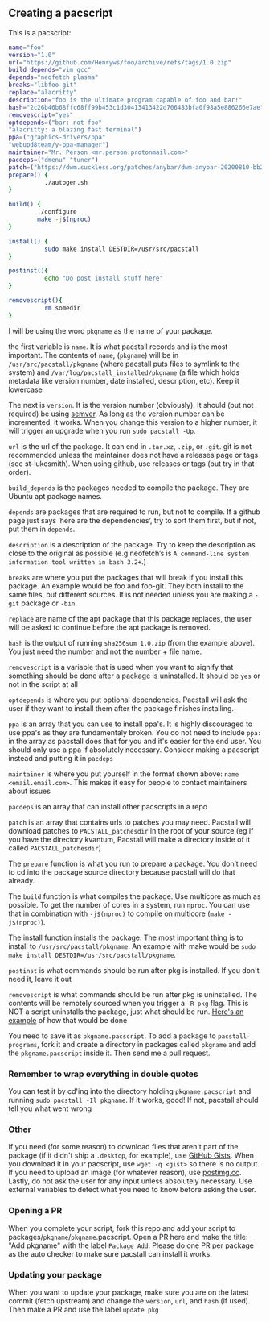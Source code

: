 ## Creating a pacscript
This is a pacscript:
```bash
name="foo"
version="1.0"
url="https://github.com/Henryws/foo/archive/refs/tags/1.0.zip"
build_depends="vim gcc"
depends="neofetch plasma"
breaks="libfoo-git"
replace="alacritty"
description="foo is the ultimate program capable of foo and bar!"
hash="2c26b46b68ffc68ff99b453c1d30413413422d706483bfa0f98a5e886266e7ae"
removescript="yes"
optdepends=("bar: not foo"
"alacritty: a blazing fast terminal")
ppa=("graphics-drivers/ppa"
"webupd8team/y-ppa-manager")
maintainer="Mr. Person <mr.person.protonmail.com>"
pacdeps=("dmenu" "tuner")
patch=("https://dwm.suckless.org/patches/anybar/dwm-anybar-20200810-bb2e722.diff")
prepare() {
          ./autogen.sh
}

build() {
        ./configure
        make -j$(nproc)
}

install() {
          sudo make install DESTDIR=/usr/src/pacstall
}

postinst(){
          echo "Do post install stuff here"
}

removescript(){
          rm somedir
}
```

I will be using the word `pkgname` as the name of your package.

the first variable is `name`. It is what pacstall records and is the most important. The contents of `name`, (`pkgname`) will be in `/usr/src/pacstall/pkgname` (where pacstall puts files to symlink to the system) and `/var/log/pacstall_installed/pkgname` (a file which holds metadata like version number, date installed, description, etc). Keep it lowercase

The next is `version`. It is the version number (obviously). It should (but not required) be using [semver](https://semver.org). As long as the version number can be incremented, it works. When you change this version to a higher number, it will trigger an upgrade when you run `sudo pacstall -Up`.

`url` is the url of the package. It can end in `.tar.xz`, `.zip`, or `.git`. git is not recommended unless the maintainer does not have a releases page or tags (see st-lukesmith). When using github, use releases or tags (but try in that order).

`build_depends` is the packages needed to compile the package. They are Ubuntu apt package names.

`depends` are packages that are required to run, but not to compile. If a github page just says ‘here are the dependencies’, try to sort them first, but if not, put them in `depends`.

`description` is a description of the package. Try to keep the description as close to the original as possible (e.g neofetch’s is `A command-line system information tool written in bash 3.2+`.)

`breaks` are where you put the packages that will break if you install this package. An example would be foo and foo-git. They both install to the same files, but different sources. It is not needed unless you are making a `-git` package or `-bin`.

`replace` are name of the apt package that this package replaces, the user will be asked to continue before the apt package is removed.

`hash` is the output of running `sha256sum 1.0.zip` (from the example above). You just need the number and not the number + file name.

`removescript` is a variable that is used when you want to signify that something should be done after a package is uninstalled. It should be `yes` or not in the script at all

`optdepends` is where you put optional dependencies. Pacstall will ask the user if they want to install them after the package finishes installing.

`ppa` is an array that you can use to install ppa's. It is highly discouraged to use ppa's as they are fundamentaly broken. You do not need to include `ppa:` in the array as pacstall does that for you and it's easier for the end user. You should only use a ppa if absolutely necessary. Consider making a pacscript instead and putting it in `pacdeps`

`maintainer` is where you put yourself in the format shown above: `name <email.email.com>`. This makes it easy for people to contact maintainers about issues

`pacdeps` is an array that can install other pacscripts in a repo

`patch` is an array that contains urls to patches you may need. Pacstall will download patches to `PACSTALL_patchesdir` in the root of your source (eg if you have the directory kvantum, Pacstall will make a directory inside of it called `PACSTALL_patchesdir`)

The `prepare` function is what you run to prepare a package. You don’t need to cd into the package source directory because pacstall will do that already.

The `build` function is what compiles the package. Use multicore as much as possible. To get the number of cores in a system, run `nproc`. You can use that in combination with `-j$(nproc)` to compile on multicore (`make -j$(nproc)`).

The install function installs the package. The most important thing is to install to `/usr/src/pacstall/pkgname`. An example with make would be `sudo make install DESTDIR=/usr/src/pacstall/pkgname`.

`postinst` is what commands should be run after pkg is installed. If you don't need it, leave it out

`removescript` is what commands should be run after pkg is uninstalled. The contents will be remotely sourced when you trigger a `-R pkg` flag. This is NOT a script uninstalls the package, just what should be run. [Here's an example](https://github.com/pacstall/pacstall-programs/blob/master/packages/tuner/tuner.pacscript) of how that would be done

You need to save it as `pkgname.pacscript`. To add a package to `pacstall-programs`, fork it and create a directory in packages called `pkgname` and add the `pkgname.pacscript` inside it. Then send me a pull request.

### Remember to wrap everything in double quotes

You can test it by cd'ing into the directory holding `pkgname.pacscript` and running `sudo pacstall -Il pkgname`. If it works, good! If not, pacstall should tell you what went wrong


### Other
If you need (for some reason) to download files that aren't part of the package (if it didn't ship a `.desktop`, for example), use [GitHub Gists](https://gist.github.com). When you download it in your pacscript, use `wget -q <gist>` so there is no output. If you need to upload an image (for whatever reason), use [postimg.cc](https://postimg.cc).
Lastly, do not ask the user for any input unless absolutely necessary. Use external variables to detect what you need to know before asking the user.

### Opening a PR
When you complete your script, fork this repo and add your script to packages/`pkgname`/`pkgname`.pacscript. Open a PR here and make the title: "Add pkgname" with the label `Package Add`. Please do one PR per package as the auto checker to make sure pacstall can install it works.

### Updating your package
When you want to update your package, make sure you are on the latest commit (fetch upstream) and change the `version`, `url`, and `hash` (if used). Then make a PR and use the label `update pkg`
